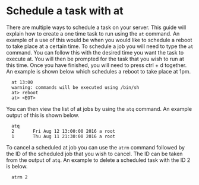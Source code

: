 # Schedule a task with at

There are multiple ways to schedule a task on your server. This guide will explain how to create a one time task to run using the `at` command. An example of a use of this would be when you would like to schedule a reboot to take place at a certain time. To schedule a job you will need to type the `at` command. You can follow this with the desired time you want the task to execute at. You will then be prompted for the task that you wish to run at this time. Once you have finished, you will need to press ctrl + d together. An example is shown below which schedules a reboot to take place at 1pm.

```console
  at 13:00
  warning: commands will be executed using /bin/sh
  at> reboot
  at> <EOT>
```

You can then view the list of at jobs by using the `atq` command. An example output of this is shown below.

```console
  atq
  2       Fri Aug 12 13:00:00 2016 a root
  1       Thu Aug 11 21:30:00 2016 a root
```

To cancel a scheduled at job you can use the `atrm` command followed by the ID of the scheduled job that you wish to cancel. The ID can be taken from the output of `atq`. An example to delete a scheduled task with the ID 2 is below.

```bash
  atrm 2
```
